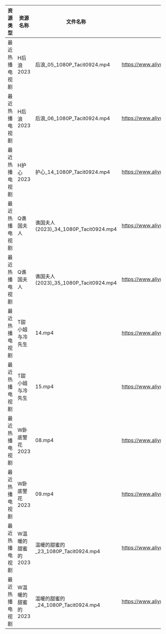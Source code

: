 | 资源类型    | 资源名称        | 文件名称                               | 分享链接                                      | 更新时间       |
| ------- | ----------- | ---------------------------------- | ----------------------------------------- | ---------- |
| 最近热播电视剧 | H后浪2023     | 后浪_05_1080P_Tacit0924.mp4          | https://www.aliyundrive.com/s/Ez3GKYEjsy9 | 2023-05-17 |
| 最近热播电视剧 | H后浪2023     | 后浪_06_1080P_Tacit0924.mp4          | https://www.aliyundrive.com/s/Ez3GKYEjsy9 | 2023-05-17 |
| 最近热播电视剧 | H护心2023     | 护心_14_1080P_Tacit0924.mp4          | https://www.aliyundrive.com/s/9HkxgS4UCNB | 2023-05-17 |
| 最近热播电视剧 | Q谯国夫人       | 谯国夫人 (2023)_34_1080P_Tacit0924.mp4 | https://www.aliyundrive.com/s/Ug7fg9LV65E | 2023-05-17 |
| 最近热播电视剧 | Q谯国夫人       | 谯国夫人 (2023)_35_1080P_Tacit0924.mp4 | https://www.aliyundrive.com/s/Ug7fg9LV65E | 2023-05-17 |
| 最近热播电视剧 | T甜小姐与冷先生    | 14.mp4                             | https://www.aliyundrive.com/s/2nMQp859Cmw | 2023-05-17 |
| 最近热播电视剧 | T甜小姐与冷先生    | 15.mp4                             | https://www.aliyundrive.com/s/2nMQp859Cmw | 2023-05-17 |
| 最近热播电视剧 | W卧底警花2023   | 08.mp4                             | https://www.aliyundrive.com/s/AyAZwmJfSyh | 2023-05-17 |
| 最近热播电视剧 | W卧底警花2023   | 09.mp4                             | https://www.aliyundrive.com/s/AyAZwmJfSyh | 2023-05-17 |
| 最近热播电视剧 | W温暖的甜蜜的2023 | 温暖的甜蜜的_23_1080P_Tacit0924.mp4      | https://www.aliyundrive.com/s/jwz9SCbEiy3 | 2023-05-17 |
| 最近热播电视剧 | W温暖的甜蜜的2023 | 温暖的甜蜜的_24_1080P_Tacit0924.mp4      | https://www.aliyundrive.com/s/jwz9SCbEiy3 | 2023-05-17 |
